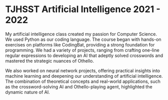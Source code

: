# TJHSST Artificial Intelligence 2021 - 2022

My artificial intelligence class created my passion for  Computer Science. We used Python as our coding language. The course began with hands-on exercises on platforms like CodingBat, providing a strong foundation for programming. We had a variety of projects, ranging from crafting one-line regular expressions to developing an AI that adeptly solved crosswords and mastered the strategic nuances of Othello. <br>

We also worked on neural network projects, offering practical insights into machine learning and deepening our understanding of artificial intelligence. The combination of theoretical concepts and real-world applications, such as the crossword-solving AI and Othello-playing agent, highlighted the dynamic nature of AI. <br>


